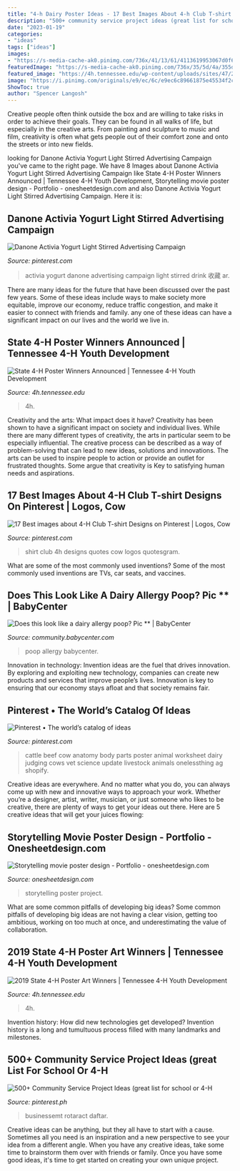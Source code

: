 ```yaml
---
title: "4-h Dairy Poster Ideas - 17 Best Images About 4-h Club T-shirt Designs On Pinterest"
description: "500+ community service project ideas (great list for school or 4-h"
date: "2023-01-19"
categories:
- "ideas"
tags: ["ideas"]
images:
- "https://s-media-cache-ak0.pinimg.com/736x/41/13/61/4113619953067d0f60fe2881ad51e9e6.jpg"
featuredImage: "https://s-media-cache-ak0.pinimg.com/736x/35/5d/4a/355d4ae83b454b03ba6eb758dbc5f087.jpg"
featured_image: "https://4h.tennessee.edu/wp-content/uploads/sites/47/2020/03/thompson-1024x657.jpg"
image: "https://i.pinimg.com/originals/e9/ec/6c/e9ec6c89661875e45534f2c3fca2f114.jpg"
ShowToc: true
author: "Spencer Langosh"
---
```



Creative people often think outside the box and are willing to take risks in order to achieve their goals. They can be found in all walks of life, but especially in the creative arts. From painting and sculpture to music and film, creativity is often what gets people out of their comfort zone and onto the streets or into new fields.

	

		
looking for Danone Activia Yogurt Light Stirred Advertising Campaign you've came to the right page. We have 8 Images about Danone Activia Yogurt Light Stirred Advertising Campaign like State 4-H Poster Winners Announced | Tennessee 4-H Youth Development, Storytelling movie poster design - Portfolio - onesheetdesign.com and also Danone Activia Yogurt Light Stirred Advertising Campaign. Here it is:
		
    
## Danone Activia Yogurt Light Stirred Advertising Campaign

<img loading=lazy src="https://i.pinimg.com/originals/e9/ec/6c/e9ec6c89661875e45534f2c3fca2f114.jpg" onerror="this.onerror=null;this.src='https://tse4.mm.bing.net/th?id=OIP.DJm6O09TAq_oyMaNfXfmzAHaKd&amp;pid=15.1';" alt="Danone Activia Yogurt Light Stirred Advertising Campaign">

_Source: pinterest.com_

>activia yogurt danone advertising campaign light stirred drink 收藏 ar. 

	

There are many ideas for the future that have been discussed over the past few years. Some of these ideas include ways to make society more equitable, improve our economy, reduce traffic congestion, and make it easier to connect with friends and family. any one of these ideas can have a significant impact on our lives and the world we live in.

    
## State 4-H Poster Winners Announced | Tennessee 4-H Youth Development

<img loading=lazy src="https://4h.tennessee.edu/wp-content/uploads/sites/47/2020/03/thompson-1024x657.jpg" onerror="this.onerror=null;this.src='https://tse4.mm.bing.net/th?id=OIP.ctvavTzp1CXYDoqKzWaNWAHaEw&amp;pid=15.1';" alt="State 4-H Poster Winners Announced | Tennessee 4-H Youth Development">

_Source: 4h.tennessee.edu_

>4h. 

	

Creativity and the arts: What impact does it have?
Creativity has been shown to have a significant impact on society and individual lives. While there are many different types of creativity, the arts in particular seem to be especially influential. The creative process can be described as a way of problem-solving that can lead to new ideas, solutions and innovations. The arts can be used to inspire people to action or provide an outlet for frustrated thoughts. Some argue that creativity is Key to satisfying human needs and aspirations.

    
## 17 Best Images About 4-H Club T-shirt Designs On Pinterest | Logos, Cow

<img loading=lazy src="https://s-media-cache-ak0.pinimg.com/736x/41/13/61/4113619953067d0f60fe2881ad51e9e6.jpg" onerror="this.onerror=null;this.src='https://tse2.mm.bing.net/th?id=OIP.IK0KRBJ6CDRywqQx7J34HAHaG3&amp;pid=15.1';" alt="17 Best images about 4-H Club T-shirt Designs on Pinterest | Logos, Cow">

_Source: pinterest.com_

>shirt club 4h designs quotes cow logos quotesgram. 

	

What are some of the most commonly used inventions?
Some of the most commonly used inventions are TVs, car seats, and vaccines.

    
## Does This Look Like A Dairy Allergy Poop? Pic ** | BabyCenter

<img loading=lazy src="http://imageserve.babycenter.com/28/000/388/2hH8XhwoxEIFpVV028qIxz5HbwuaHC3B_lg.jpg" onerror="this.onerror=null;this.src='https://tse2.mm.bing.net/th?id=OIP.ij9OPJekf5fJvZNGriqKyQAAAA&amp;pid=15.1';" alt="Does this look like a dairy allergy poop? Pic ** | BabyCenter">

_Source: community.babycenter.com_

>poop allergy babycenter. 

	

Innovation in technology:
Invention ideas are the fuel that drives innovation. By exploring and exploiting new technology, companies can create new products and services that improve people’s lives. Innovation is key to ensuring that our economy stays afloat and that society remains fair.

    
## Pinterest • The World’s Catalog Of Ideas

<img loading=lazy src="https://s-media-cache-ak0.pinimg.com/736x/35/5d/4a/355d4ae83b454b03ba6eb758dbc5f087.jpg" onerror="this.onerror=null;this.src='https://tse2.mm.bing.net/th?id=OIP.nVg74nCrfJyWWpgNw2XE8wHaEy&amp;pid=15.1';" alt="Pinterest • The world’s catalog of ideas">

_Source: pinterest.com_

>cattle beef cow anatomy body parts poster animal worksheet dairy judging cows vet science update livestock animals onelessthing ag shopify. 

	

Creative ideas are everywhere. And no matter what you do, you can always come up with new and innovative ways to approach your work. Whether you’re a designer, artist, writer, musician, or just someone who likes to be creative, there are plenty of ways to get your ideas out there. Here are 5 creative ideas that will get your juices flowing: 

    
## Storytelling Movie Poster Design - Portfolio - Onesheetdesign.com

<img loading=lazy src="http://onesheetdesign.com/wp-content/uploads/Storytelling.jpg" onerror="this.onerror=null;this.src='https://tse4.mm.bing.net/th?id=OIP.EyujQx7lM_67HoDCJRxcIwHaLH&amp;pid=15.1';" alt="Storytelling movie poster design - Portfolio - onesheetdesign.com">

_Source: onesheetdesign.com_

>storytelling poster project. 

	

What are some common pitfalls of developing big ideas?
Some common pitfalls of developing big ideas are not having a clear vision, getting too ambitious, working on too much at once, and underestimating the value of collaboration.

    
## 2019 State 4-H Poster Art Winners | Tennessee 4-H Youth Development

<img loading=lazy src="https://4h.tennessee.edu/wp-content/uploads/sites/47/2020/05/H-Tusa-2019-W.jpg" onerror="this.onerror=null;this.src='https://tse1.mm.bing.net/th?id=OIP.1CzRONUbCpVa9xEvcgVy-gHaEx&amp;pid=15.1';" alt="2019 State 4-H Poster Art Winners | Tennessee 4-H Youth Development">

_Source: 4h.tennessee.edu_

>4h. 

	

Invention history: How did new technologies get developed?
Invention history is a long and tumultuous process filled with many landmarks and milestones.

    
## 500+ Community Service Project Ideas (great List For School Or 4-H

<img loading=lazy src="https://i.pinimg.com/736x/23/47/9a/23479a1dfad4246cc8c6df4f477008d3--cub-scout-service-projects-school-service-projects.jpg" onerror="this.onerror=null;this.src='https://tse1.mm.bing.net/th?id=OIP.AVUO6eeanNf7QZRigt3I8gHaNb&amp;pid=15.1';" alt="500+ Community Service Project Ideas (great list for school or 4-H">

_Source: pinterest.ph_

>businessemt rotaract daftar. 

	

Creative ideas can be anything, but they all have to start with a cause. Sometimes all you need is an inspiration and a new perspective to see your idea from a different angle. When you have any creative ideas, take some time to brainstorm them over with friends or family. Once you have some good ideas, it's time to get started on creating your own unique project.

